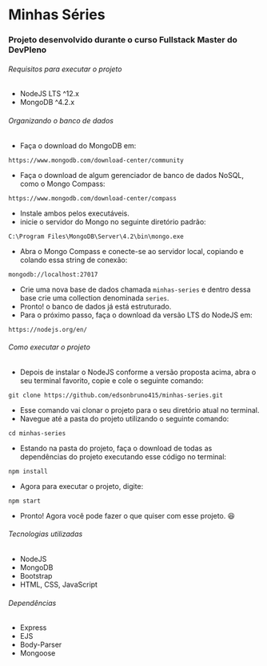 # Minhas Séries

### Projeto desenvolvido durante o curso Fullstack Master do DevPleno

###### Requisitos para executar o projeto

  * NodeJS LTS ^12.x
  * MongoDB ^4.2.x
  
###### Organizando o banco de dados

  - Faça o download do MongoDB em: 
  ```
  https://www.mongodb.com/download-center/community
  ```
  - Faça o download de algum gerenciador de banco de dados NoSQL, como o Mongo Compass: 
  ```
  https://www.mongodb.com/download-center/compass
  ```
  - Instale ambos pelos executáveis.
  - inicie o servidor do Mongo no seguinte diretório padrão:
  ```
  C:\Program Files\MongoDB\Server\4.2\bin\mongo.exe
  ```
  - Abra o Mongo Compass e conecte-se ao servidor local, copiando e colando essa string de conexão:
  ```
  mongodb://localhost:27017
  ```
  - Crie uma nova base de dados chamada `minhas-series` e dentro dessa base crie uma collection denominada `series`.
  - Pronto! o banco de dados já está estruturado.
  - Para o próximo passo, faça o download da versão LTS do NodeJS em: 
  ```
  https://nodejs.org/en/
  ```
 
###### Como executar o projeto

  - Depois de instalar o NodeJS conforme a versão proposta acima, abra o seu terminal favorito, copie e cole o seguinte comando:
  ```
  git clone https://github.com/edsonbruno415/minhas-series.git
  ```
  - Esse comando vai clonar o projeto para o seu diretório atual no terminal.
  - Navegue até a pasta do projeto utilizando o seguinte comando:
  ```
  cd minhas-series
  ```
  - Estando na pasta do projeto, faça o download de todas as dependências do projeto executando esse código no terminal:
  ```
  npm install
  ```
  - Agora para executar o projeto, digite:
  ```
  npm start
  ```
  - Pronto! Agora você pode fazer o que quiser com esse projeto. :satisfied:
  
###### Tecnologias utilizadas

  * NodeJS
  * MongoDB
  * Bootstrap
  * HTML, CSS, JavaScript
  
###### Dependências

  * Express
  * EJS
  * Body-Parser
  * Mongoose
  
  
  
  
